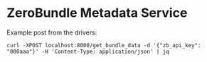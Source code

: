 # ZeroBundle Metadata Service

Example post from the drivers:

```
curl -XPOST localhost:8000/get_bundle_data -d '{"zb_api_key": "000aaa"}' -H 'Content-Type: application/json' | jq
```
